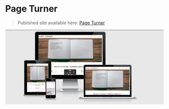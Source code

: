 # Page Turner


> Published site available here: [Page Turner](https://cwilson1993.github.io/Page-Turner-PP1/)

![responsive-image](assets/docs/responsive_design_image.png)
